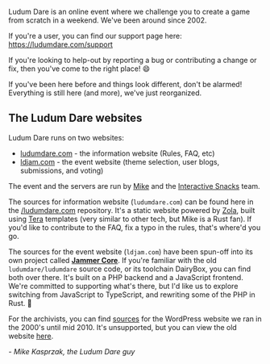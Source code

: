 Ludum Dare is an online event where we challenge you to create a game from scratch in a weekend. We've been around since 2002.

If you're a user, you can find our support page here: https://ludumdare.com/support

If you're looking to help-out by reporting a bug or contributing a change or fix, then you've come to the right place! :smile:

If you've been here before and things look different, don't be alarmed! Everything is still here (and more), we've just reorganized.

## The Ludum Dare websites
Ludum Dare runs on two websites:

* [ludumdare.com](https://ludumdare.com) - the information website (Rules, FAQ, etc)
* [ldjam.com](https://ldjam.com) - the event website (theme selection, user blogs, submissions, and voting)

The event and the servers are run by [Mike](https://github.com/mikekasprzak) and the [Interactive Snacks](https://github.com/InteractiveSnacks) team.

The sources for information website (`ludumdare.com`) can be found here in the [/ludumdare.com](https://github.com/LudumDare/ludumdare.com) repository. It's a static website powered by [Zola](https://www.getzola.org/), built using [Tera](https://tera.netlify.app/) templates (very similar to other tech, but Mike is a Rust fan). If you'd like to contribute to the FAQ, fix a typo in the rules, that's where'd you go.

The sources for the event website (`ldjam.com`) have been spun-off into its own project called [**Jammer Core**](https://github.com/JammerCore). If you're familiar with the old `ludumdare/ludumdare` source code, or its toolchain DairyBox, you can find both over there. It's built on a PHP backend and a JavaScript frontend. We're committed to supporting what's there, but I'd like us to explore switching from JavaScript to TypeScript, and rewriting some of the PHP in Rust. 🦀

For the archivists, you can find [sources](https://github.com/LudumDare/ludumdare-2008/) for the WordPress website we ran in the 2000's until mid 2010. It's unsupported, but you can view the old website [here](http://ludumdare.com/compo).

_- Mike Kasprzak, the Ludum Dare guy_
